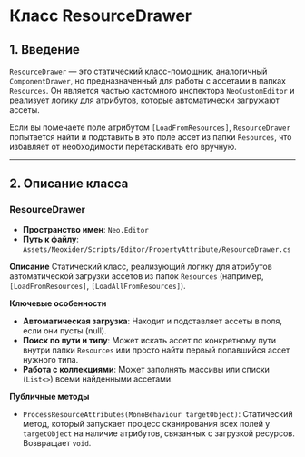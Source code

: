 # Класс ResourceDrawer

## 1. Введение

`ResourceDrawer` — это статический класс-помощник, аналогичный `ComponentDrawer`, но предназначенный для работы с ассетами в папках `Resources`. Он является частью кастомного инспектора `NeoCustomEditor` и реализует логику для атрибутов, которые автоматически загружают ассеты.

Если вы помечаете поле атрибутом `[LoadFromResources]`, `ResourceDrawer` попытается найти и подставить в это поле ассет из папки `Resources`, что избавляет от необходимости перетаскивать его вручную.

---

## 2. Описание класса

### ResourceDrawer
- **Пространство имен**: `Neo.Editor`
- **Путь к файлу**: `Assets/Neoxider/Scripts/Editor/PropertyAttribute/ResourceDrawer.cs`

**Описание**
Статический класс, реализующий логику для атрибутов автоматической загрузки ассетов из папок `Resources` (например, `[LoadFromResources]`, `[LoadAllFromResources]`).

**Ключевые особенности**
- **Автоматическая загрузка**: Находит и подставляет ассеты в поля, если они пусты (null).
- **Поиск по пути и типу**: Может искать ассет по конкретному пути внутри папки `Resources` или просто найти первый попавшийся ассет нужного типа.
- **Работа с коллекциями**: Может заполнять массивы или списки (`List<>`) всеми найденными ассетами.

**Публичные методы**
- `ProcessResourceAttributes(MonoBehaviour targetObject)`: Статический метод, который запускает процесс сканирования всех полей у `targetObject` на наличие атрибутов, связанных с загрузкой ресурсов. Возвращает `void`.
